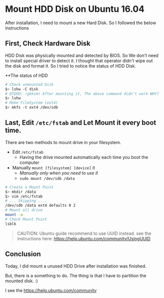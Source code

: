 # Mount HDD Disk on Ubuntu 16.04

After installation, I need to mount a new Hard Disk. So I followed the below instructions

## First, Check Hardware Disk

HDD Disk was physically mounted and detected by BIOS. So We don't need to install special driver to detect it. I thought that operator didn't wipe out the disk and format it. So I tried to notice the status of HDD Disk. 

**The status of HDD

```bash
# Check unmounted Disk
$> lshw -C disk 
# @TODO: (gbkim) After mounting it, The above command didn't work WHY?
$> lshw
# Make FileSystem (ext4)
$> mkfs -t ext4 /dev/sdb
```

## Last, Edit `/etc/fstab` and Let Mount it every boot time.

There are two methods to mount drive in your filesystem. 

- Edit `/etc/fstab`
  - Having the drive mounted automatically each time you boot the computer
- Manually `mount [filesystem] [device]` it
  - *Manually only when you need to use it*
  - `sudo mount /dev/sdb /data`

```bash 
# Create a Mount Point
$> mkdir /data
$> vim /etc/fstab
# ... Skipping .... 
/dev/sdb /data ext4 defaults 0 2
# Mount all drive
mount -a 
# Check Mount Point
lsblk
```
> CAUTION: Ubuntu guide recommend to use UUID instead. see the instructions here: https://help.ubuntu.com/community/UsingUUID

## Conclusion 

Today, I did mount a unused HDD Drive after installation was finished. 

But, there is a something to do. The thing is that I have to partition the mounted disk. :)

I see the https://help.ubuntu.com/community 

